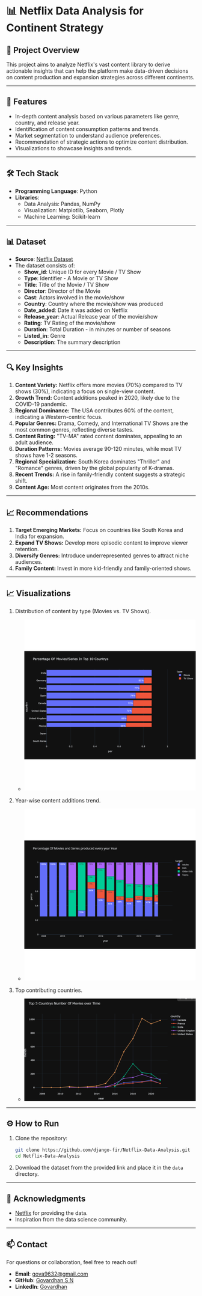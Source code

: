 # 📊 Netflix Data Analysis for Continent Strategy

## 📜 Project Overview
This project aims to analyze Netflix's vast content library to derive actionable insights that can help the platform make data-driven decisions on content production and expansion strategies across different continents.

---

## 🚀 Features
- In-depth content analysis based on various parameters like genre, country, and release year.
- Identification of content consumption patterns and trends.
- Market segmentation to understand audience preferences.
- Recommendation of strategic actions to optimize content distribution.
- Visualizations to showcase insights and trends.

---

## 🛠️ Tech Stack
- **Programming Language**: Python
- **Libraries**:
  - Data Analysis: Pandas, NumPy
  - Visualization: Matplotlib, Seaborn, Plotly
  - Machine Learning: Scikit-learn
  
---

## 📊 Dataset
- **Source**: [Netflix Dataset](https://d2beiqkhq929f0.cloudfront.net/public_assets/assets/000/000/940/original/netflix.csv)
- The dataset consists of:
  - **Show_id**: Unique ID for every Movie / TV Show
  - **Type**: Identifier - A Movie or TV Show
  - **Title**: Title of the Movie / TV Show
  - **Director**: Director of the Movie
  - **Cast**: Actors involved in the movie/show
  - **Country**: Country where the movie/show was produced
  - **Date_added**: Date it was added on Netflix
  - **Release_year**: Actual Release year of the movie/show
  - **Rating**: TV Rating of the movie/show
  - **Duration**: Total Duration - in minutes or number of seasons
  - **Listed_in**: Genre
  - **Description**: The summary description

---

## 🔍 Key Insights
1. **Content Variety:** Netflix offers more movies (70%) compared to TV shows (30%), indicating a focus on single-view content.
2. **Growth Trend:** Content additions peaked in 2020, likely due to the COVID-19 pandemic.
3. **Regional Dominance:** The USA contributes 60% of the content, indicating a Western-centric focus.
4. **Popular Genres:** Drama, Comedy, and International TV Shows are the most common genres, reflecting diverse tastes.
5. **Content Rating:** "TV-MA" rated content dominates, appealing to an adult audience.
6. **Duration Patterns:** Movies average 90-120 minutes, while most TV shows have 1-2 seasons.
7. **Regional Specialization:** South Korea dominates "Thriller" and "Romance" genres, driven by the global popularity of K-dramas.
8. **Recent Trends:** A rise in family-friendly content suggests a strategic shift.
9. **Content Age:** Most content originates from the 2010s.

---

## 📈 Recommendations
1. **Target Emerging Markets:** Focus on countries like South Korea and India for expansion.
2. **Expand TV Shows:** Develop more episodic content to improve viewer retention.
3. **Diversify Genres:** Introduce underrepresented genres to attract niche audiences.
4. **Family Content:** Invest in more kid-friendly and family-oriented shows.

---

## 📈 Visualizations
1. Distribution of content by type (Movies vs. TV Shows).
   - ![Content Type Distribution](https://github.com/django-fir/NETFILX-DATA-ANALYSIS-FOR-CONTINENT-STRATEGY/blob/9fd2f075b3dbdf351bb58cf000a6c4adec9db506/Percentage%20Of%20Movies%20and%20Series.png)

2. Year-wise content additions trend.
   - ![Yearly Trend](https://github.com/django-fir/NETFILX-DATA-ANALYSIS-FOR-CONTINENT-STRATEGY/blob/9fd2f075b3dbdf351bb58cf000a6c4adec9db506/Every%20year.png)

3. Top contributing countries.
   - ![Country-wise Contributions](https://github.com/django-fir/NETFILX-DATA-ANALYSIS-FOR-CONTINENT-STRATEGY/blob/9fd2f075b3dbdf351bb58cf000a6c4adec9db506/%7BF3DFB22C-0A96-4DF6-8363-2AF7C4647BB4%7D.png)

---

## ⚙️ How to Run
1. Clone the repository:
   ```bash
   git clone https://github.com/django-fir/Netflix-Data-Analysis.git
   cd Netflix-Data-Analysis
   ```
2. Download the dataset from the provided link and place it in the `data` directory.

---

## 🤝 Acknowledgments
- [Netflix](https://www.netflix.com/) for providing the data.
- Inspiration from the data science community.

---

## 📫 Contact
For questions or collaboration, feel free to reach out!  
- **Email**: [gova9632@gmail.com](mailto:gova9632@gmail.com)  
- **GitHub**: [Govardhan S N](https://github.com/django-fir)
- **LinkedIn**: [Govardhan](https://www.linkedin.com/in/govardhan-s-n-55b52a1ba)  

